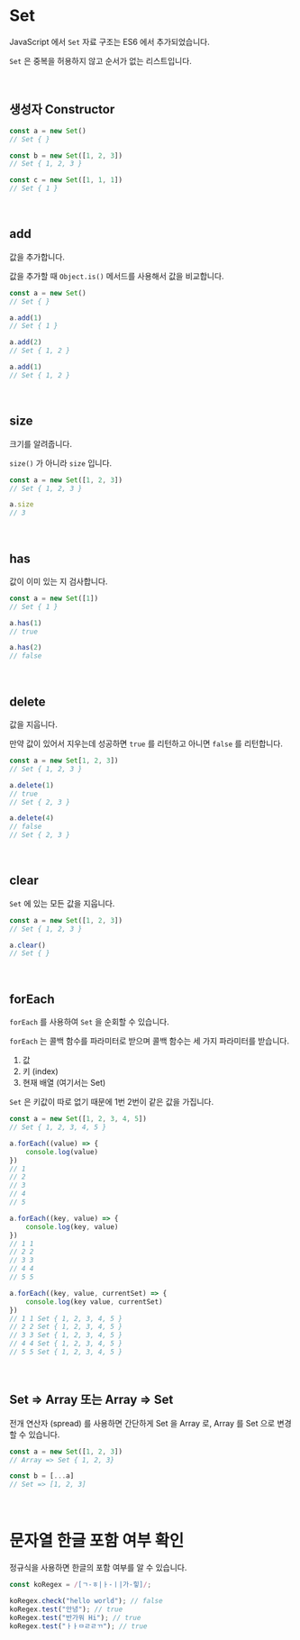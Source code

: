 # Set

JavaScript 에서 `Set` 자료 구조는 ES6 에서 추가되었습니다.

`Set` 은 중복을 허용하지 않고 순서가 없는 리스트입니다.

<br>

## 생성자 Constructor

```jsx
const a = new Set()
// Set { }

const b = new Set([1, 2, 3])
// Set { 1, 2, 3 }

const c = new Set([1, 1, 1])
// Set { 1 }
```

<br>

## add

값을 추가합니다.

값을 추가할 때 `Object.is()` 메서드를 사용해서 값을 비교합니다.

```jsx
const a = new Set()
// Set { }

a.add(1)
// Set { 1 }

a.add(2)
// Set { 1, 2 }

a.add(1)
// Set { 1, 2 }
```

<br>

## size

크기를 알려줍니다.

`size()` 가 아니라 `size` 입니다.

```jsx
const a = new Set([1, 2, 3])
// Set { 1, 2, 3 }

a.size
// 3
```

<br>

## has

값이 이미 있는 지 검사합니다.

```jsx
const a = new Set([1])
// Set { 1 }

a.has(1)
// true

a.has(2)
// false
```

<br>

## delete

값을 지웁니다.

만약 값이 있어서 지우는데 성공하면 `true` 를 리턴하고 아니면 `false` 를 리턴합니다.

```jsx
const a = new Set[1, 2, 3])
// Set { 1, 2, 3 }

a.delete(1)
// true
// Set { 2, 3 }

a.delete(4)
// false
// Set { 2, 3 }
```

<br>

## clear

`Set` 에 있는 모든 값을 지웁니다.

```jsx
const a = new Set([1, 2, 3])
// Set { 1, 2, 3 }

a.clear()
// Set { }
```

<br>

## forEach

`forEach` 를 사용하여 `Set` 을 순회할 수 있습니다.

`forEach` 는 콜백 함수를 파라미터로 받으며 콜백 함수는 세 가지 파라미터를 받습니다.

1. 값
2. 키 (index)
3. 현재 배열 (여기서는 Set)

`Set` 은 키값이 따로 없기 때문에 1번 2번이 같은 값을 가집니다.

```jsx
const a = new Set([1, 2, 3, 4, 5])
// Set { 1, 2, 3, 4, 5 }

a.forEach((value) => {
    console.log(value)
})
// 1
// 2
// 3
// 4
// 5

a.forEach((key, value) => {
    console.log(key, value)
})
// 1 1
// 2 2
// 3 3
// 4 4
// 5 5

a.forEach((key, value, currentSet) => {
    console.log(key value, currentSet)
})
// 1 1 Set { 1, 2, 3, 4, 5 }
// 2 2 Set { 1, 2, 3, 4, 5 }
// 3 3 Set { 1, 2, 3, 4, 5 }
// 4 4 Set { 1, 2, 3, 4, 5 }
// 5 5 Set { 1, 2, 3, 4, 5 }
```

<br>

## Set ⇒ Array 또는 Array ⇒ Set

전개 연산자 (spread) 를 사용하면 간단하게 Set 을 Array 로, Array 를 Set 으로 변경할 수 있습니다.

```jsx
const a = new Set([1, 2, 3]) 
// Array => Set { 1, 2, 3}

const b = [...a]
// Set => [1, 2, 3]
```

<br>

# 문자열 한글 포함 여부 확인

정규식을 사용하면 한글의 포함 여부를 알 수 있습니다.

```jsx
const koRegex = /[ㄱ-ㅎ|ㅏ-ㅣ|가-힣]/;

koRegex.check("hello world"); // false
koRegex.test("안녕"); // true
koRegex.test("반가워 Hi"); // true
koRegex.test("ㅏㅏㅁㄹㄹㄲ"); // true
```
